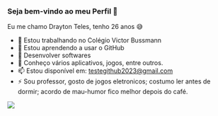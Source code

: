 ### Seja bem-vindo ao meu Perfil 👋

Eu me chamo Drayton Teles, tenho 26 anos 😅

- 🔭 Estou trabalhando no Colégio Victor Bussmann
- 🌱 Estou aprendendo a usar o GitHub
- 👯 Desenvolver softwares
- 💬 Conheço vários aplicativos, jogos, entre outros.
- 📫 Estou disponível em: testegithub2023@gmail.com
- ⚡ Sou professor, gosto de jogos eletronicos; costumo ler antes de dormir; acordo de mau-humor fico melhor depois do café.

![](https://media.tenor.com/P92IQuX9iVYAAAAC/hedgehog-sonic.gif)


